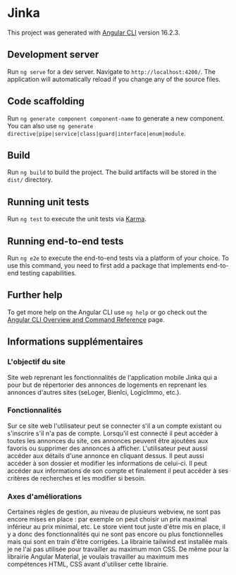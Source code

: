 # Jinka

This project was generated with [Angular CLI](https://github.com/angular/angular-cli) version 16.2.3.

## Development server

Run `ng serve` for a dev server. Navigate to `http://localhost:4200/`. The application will automatically reload if you change any of the source files.

## Code scaffolding

Run `ng generate component component-name` to generate a new component. You can also use `ng generate directive|pipe|service|class|guard|interface|enum|module`.

## Build

Run `ng build` to build the project. The build artifacts will be stored in the `dist/` directory.

## Running unit tests

Run `ng test` to execute the unit tests via [Karma](https://karma-runner.github.io).

## Running end-to-end tests

Run `ng e2e` to execute the end-to-end tests via a platform of your choice. To use this command, you need to first add a package that implements end-to-end testing capabilities.

## Further help

To get more help on the Angular CLI use `ng help` or go check out the [Angular CLI Overview and Command Reference](https://angular.io/cli) page.

## Informations supplémentaires

### L'objectif du site 

Site web reprenant les fonctionnalités de l'application mobile Jinka qui a pour but de répertorier des annonces de logements en reprenant les annonces d'autres sites (seLoger, BienIci, LogicImmo, etc.). 

### Fonctionnalités 

Sur ce site web l'utilisateur peut se connecter s'il a un compte existant ou s'inscrire s'il n'a pas de compte. Lorsqu'il est connecté il peut accéder à toutes les annonces du site, ces annonces peuvent être ajoutées aux favoris ou supprimer des annonces à afficher. L'utilisateur peut aussi accéder aux détails d'une annonce en cliquant dessus. Il peut aussi accéder à son dossier et modifier les informations de celui-ci. Il peut accéder aux informations de son compte et finalement il peut accéder à ses critères de recherches et les modifier si besoin. 

### Axes d'améliorations

Certaines règles de gestion, au niveau de plusieurs webview, ne sont pas encore mises en place : par exemple on peut choisir un prix maximal inférieur au prix minimal, etc. Le store vient tout juste d'être mis en place,
il y a donc des fonctionnalités qui ne sont pas encore ou plus fonctionnelles mais qui sont en train d'être corrigées. La librairie tailwind est installée mais je ne l'ai pas utilisée pour travailler au maximum mon CSS.
De même pour la librairie Angular Material, je voulais travailler au maximum mes compétences HTML, CSS avant d'utiliser cette librairie.
